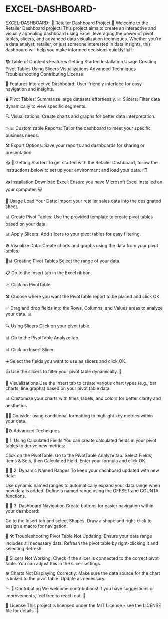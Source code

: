 # EXCEL-DASHBOARD-
EXCEL-DASHBOARD-
🎉 Retailer Dashboard Project 🎉 Welcome to the Retailer Dashboard project! This project aims to create an interactive and visually appealing dashboard using Excel, leveraging the power of pivot tables, slicers, and advanced data visualization techniques. Whether you're a data analyst, retailer, or just someone interested in data insights, this dashboard will help you make informed decisions quickly! 📊✨

📚 Table of Contents Features Getting Started Installation Usage Creating Pivot Tables Using Slicers Visualizations Advanced Techniques Troubleshooting Contributing License

🚀 Features Interactive Dashboard: User-friendly interface for easy navigation and insights. 

🖥️ Pivot Tables: Summarize large datasets effortlessly. 📈 Slicers: Filter data dynamically to view specific segments.

🔍 Visualizations: Create charts and graphs for better data interpretation. 

📉📊 Customizable Reports: Tailor the dashboard to meet your specific business needs.

🛠️ Export Options: Save your reports and dashboards for sharing or presentation. 

📥 🏁 Getting Started To get started with the Retailer Dashboard, follow the instructions below to set up your environment and load your data. 🗂️

📥 Installation Download Excel: Ensure you have Microsoft Excel installed on your computer. 💻

🔧 Usage Load Your Data: Import your retailer sales data into the designated sheet. 

📊 Create Pivot Tables: Use the provided template to create pivot tables based on your data. 

📊 Apply Slicers: Add slicers to your pivot tables for easy filtering. 

⚙️ Visualize Data: Create charts and graphs using the data from your pivot tables.

🎨📊 Creating Pivot Tables Select the range of your data. 

📋 Go to the Insert tab in the Excel ribbon.

📈 Click on PivotTable. 

🛠️ Choose where you want the PivotTable report to be placed and click OK.

✅ Drag and drop fields into the Rows, Columns, and Values areas to analyze your data. 📊

🔍 Using Slicers Click on your pivot table. 

📊 Go to the PivotTable Analyze tab. 

📊 Click on Insert Slicer. 

➕ Select the fields you want to use as slicers and click OK. 

👍 Use the slicers to filter your pivot table dynamically. 🚀

🎨 Visualizations Use the Insert tab to create various chart types (e.g., bar charts, line graphs) based on your pivot table data.

📊 Customize your charts with titles, labels, and colors for better clarity and aesthetics. 

🎨✨ Consider using conditional formatting to highlight key metrics within your data. 

🌈⚙️ Advanced Techniques 

🌟 1. Using Calculated Fields You can create calculated fields in your pivot tables to derive new metrics:

Click on the PivotTable. Go to the PivotTable Analyze tab. Select Fields, Items & Sets, then Calculated Field. Enter your formula and click OK. 

🧮 🌟 2. Dynamic Named Ranges To keep your dashboard updated with new data:

Use dynamic named ranges to automatically expand your data range when new data is added. Define a named range using the OFFSET and COUNTA functions. 

🔄 🌟 3. Dashboard Navigation Create buttons for easier navigation within your dashboard:

Go to the Insert tab and select Shapes. Draw a shape and right-click to assign a macro for navigation.

🎯 🛠️ Troubleshooting Pivot Table Not Updating: Ensure your data range includes all necessary data. Refresh the pivot table by right-clicking it and selecting Refresh. 

🔄 Slicers Not Working: Check if the slicer is connected to the correct pivot table. You can adjust this in the slicer settings.

⚙️ Charts Not Displaying Correctly: Make sure the data source for the chart is linked to the pivot table. Update as necessary.

📉 🤝 Contributing We welcome contributions! If you have suggestions or improvements, feel free to reach out. 🌟

📜 License This project is licensed under the MIT License - see the LICENSE file for details. 📃
